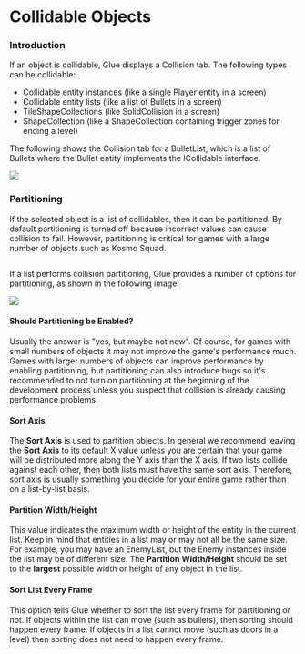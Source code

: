 # Collidable Objects

### Introduction

If an object is collidable, Glue displays a Collision tab. The following types can be collidable:

* Collidable entity instances (like a single Player entity in a screen)
* Collidable entity lists (like a list of Bullets in a screen)
* TileShapeCollections (like SolidCollision in a screen)
* ShapeCollection (like a ShapeCollection containing trigger zones for ending a level)

The following shows the Collision tab for a BulletList, which is a list of Bullets where the Bullet entity implements the ICollidable interface.

![](../../.gitbook/assets/2021-03-img\_6040f2f675be3.png)

### Partitioning

If the selected object is a list of collidables, then it can be partitioned. By default partitioning is turned off because incorrect values can cause collision to fail. However, partitioning is critical for games with a large number of objects such as Kosmo Squad.

<figure><img src="https://cdn.akamai.steamstatic.com/steam/apps/1448070/ss_61c7bc5936ca829c8ea8da9ba38fd17cdb82b100.1920x1080.jpg?t=1605029685" alt=""><figcaption></figcaption></figure>

If a list performs collision partitioning, Glue provides a number of options for partitioning, as shown in the following image:

![](../../.gitbook/assets/2021-03-img\_6040fe7465256.png)

#### Should Partitioning be Enabled?

Usually the answer is "yes, but maybe not now". Of course, for games with small numbers of objects it may not improve the game's performance much. Games with larger numbers of objects can improve performance by enabling partitioning, but partitioning can also introduce bugs so it's recommended to not turn on partitioning at the beginning of the development process unless you suspect that collision is already causing performance problems.

#### Sort Axis

The **Sort Axis** is used to partition objects. In general we recommend leaving the **Sort Axis** to its default X value unless you are certain that your game will be distributed more along the Y axis than the X axis. If two lists collide against each other, then both lists must have the same sort axis. Therefore, sort axis is usually something you decide for your entire game rather than on a list-by-list basis.

#### Partition Width/Height

This value indicates the maximum width or height of the entity in the current list. Keep in mind that entities in a list may or may not all be the same size. For example, you may have an EnemyList, but the Enemy instances inside the list may be of different size. The **Partition Width/Height** should be set to the **largest** possible width or height of any object in the list.

#### Sort List Every Frame

This option tells Glue whether to sort the list every frame for partitioning or not. If objects within the list can move (such as bullets), then sorting should happen every frame. If objects in a list cannot move (such as doors in a level) then sorting does not need to happen every frame.
